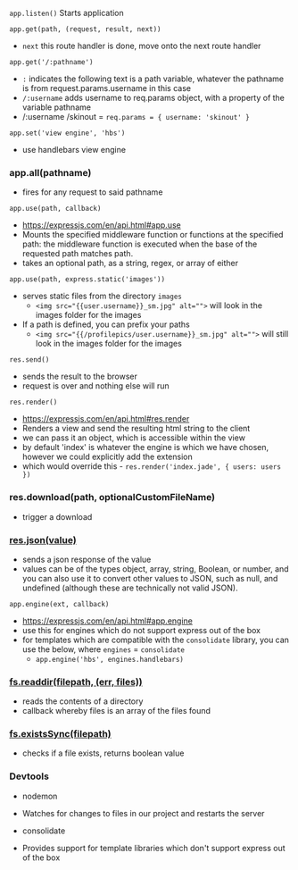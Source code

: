 
`app.listen()`
Starts application

`app.get(path, (request, result, next))`
* `next` this route handler is done, move onto the next route handler

`app.get('/:pathname')`
* `:` indicates the following text is a path variable, whatever the pathname is from request.params.username in this case
* `/:username` adds username to req.params object, with a property of the variable pathname
* /:username /skinout = `req.params = { username: 'skinout' }`

`app.set('view engine', 'hbs')`
* use handlebars view engine

### app.all(pathname)
* fires for any request to said pathname

`app.use(path, callback)`
* https://expressjs.com/en/api.html#app.use
* Mounts the specified middleware function or functions at the specified path: the middleware function is executed when the base of the requested path matches path.
* takes an optional path, as a string, regex, or array of either

`app.use(path, express.static('images'))`
* serves static files from the directory `images`
  * `<img src="{{user.username}}_sm.jpg" alt="">` will look in the images folder for the images
* If a path is defined, you can prefix your paths
  * `<img src="{{/profilepics/user.username}}_sm.jpg" alt="">` will still look in the images folder for the images

`res.send()`
* sends the result to the browser
* request is over and nothing else will run

`res.render()`
* https://expressjs.com/en/api.html#res.render
* Renders a view and send the resulting html string to the client
* we can pass it an object, which is accessible within the view
* by default 'index' is whatever the engine is which we have chosen, however we could explicitly add the extension
* which would override this - `res.render('index.jade', { users: users })`


### res.download(path, optionalCustomFileName)
* trigger a download

### [res.json(value)](https://expressjs.com/en/api.html#res.json)
* sends a json response of the value
* values can be of the types object, array, string, Boolean, or number, and you can also use it to convert other values to JSON, such as null, and undefined (although these are technically not valid JSON).

`app.engine(ext, callback)`
* https://expressjs.com/en/api.html#app.engine
* use this for engines which do not support express out of the box
* for templates which are compatible with the `consolidate` library, you can use the below, where `engines` = `consolidate`
  * `app.engine('hbs', engines.handlebars)`


### [fs.readdir(filepath, (err, files))](https://nodejs.org/api/fs.html#fs_fs_readdir_path_options_callback)
* reads the contents of a directory
* callback whereby files is an array of the files found

### [fs.existsSync(filepath)](https://nodejs.org/api/fs.html#fs_fs_existssync_path)
* checks if a file exists, returns boolean value

### Devtools
* nodemon
 - Watches for changes to files in our project and restarts the server

 * consolidate
 - Provides support for template libraries which don't support express out of the box
